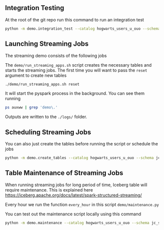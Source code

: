 ## Integration Testing

At the root of the git repo run this command to run an integration test

```bash
python -m demo.integration_test --catalog hogwarts_users_u_ouo --schema jcc_integration --trigger 60 --verbose true
```

## Launching Streaming Jobs

The streaming demo consists of the following jobs

The `demo/run_streaming_apps.sh` script creates the necessary tables and starts the streaming jobs. The first time you will want to pass the `reset` argument to create new tables

```bash
./demo/run_streaming_apps.sh reset
```

It will start the pyspark process in the background. You can see them running

```bash
ps auxww | grep 'demo\.'
```

Outputs are written to the `./logs/` folder.


## Scheduling Streaming Jobs

You can also just create the tables before running the script or schedule the jobs

```bash
python -m demo.create_tables --catalog hogwarts_users_u_ouo --schema jc_sched
```

## Table Maintenance of Streaming Jobs

When running streaming jobs for long period of time, Iceberg table will require maintenance. This is explained here https://iceberg.apache.org/docs/latest/spark-structured-streaming/

Every hour we run the function `every_hour` in this script `demo/maintenance.py`

You can test out the maintenance script locally using this command

```bash
python -m demo.maintenance --catalog hogwarts_users_u_ouo --schema jc_sched --verbose true
```
